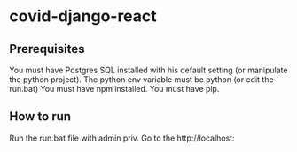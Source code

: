 # covid-django-react
## Prerequisites
You must have Postgres SQL installed with his default setting (or manipulate the python project). 
The python env variable must be python (or edit the run.bat)
You must have npm installed.
You must have pip.
## How to run
Run the run.bat file with admin priv.
Go to the http://localhost: 


